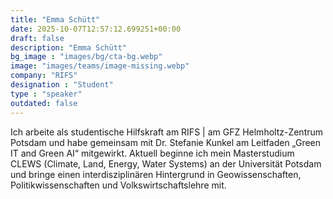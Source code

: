 ```yaml
---
title: "Emma Schütt"
date: 2025-10-07T12:57:12.699251+00:00
draft: false
description: "Emma Schütt"
bg_image : "images/bg/cta-bg.webp"
image: "images/teams/image-missing.webp"
company: "RIFS"
designation : "Student"
type : "speaker"
outdated: false
---
```


Ich arbeite als studentische Hilfskraft am RIFS | am GFZ Helmholtz-Zentrum Potsdam und habe gemeinsam mit Dr. Stefanie Kunkel am Leitfaden „Green IT and Green AI“ mitgewirkt. Aktuell beginne ich mein Masterstudium CLEWS (Climate, Land, Energy, Water Systems) an der Universität Potsdam und bringe einen interdisziplinären Hintergrund in Geowissenschaften, Politikwissenschaften und Volkswirtschaftslehre mit.
